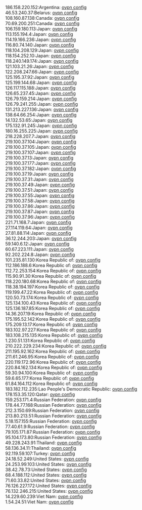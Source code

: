 186.158.220.152:Argentina: [ovpn config](vpn/186_158_220_152.ovpn)  
46.53.240.37:Belarus: [ovpn config](vpn/46_53_240_37.ovpn)  
108.160.87.138:Canada: [ovpn config](vpn/108_160_87_138.ovpn)  
70.69.200.251:Canada: [ovpn config](vpn/70_69_200_251.ovpn)  
106.159.180.113:Japan: [ovpn config](vpn/106_159_180_113.ovpn)  
113.155.194.4:Japan: [ovpn config](vpn/113_155_194_4.ovpn)  
114.19.166.236:Japan: [ovpn config](vpn/114_19_166_236.ovpn)  
116.80.74.140:Japan: [ovpn config](vpn/116_80_74_140.ovpn)  
118.104.208.129:Japan: [ovpn config](vpn/118_104_208_129.ovpn)  
118.154.252.10:Japan: [ovpn config](vpn/118_154_252_10.ovpn)  
118.240.149.174:Japan: [ovpn config](vpn/118_240_149_174.ovpn)  
121.103.21.26:Japan: [ovpn config](vpn/121_103_21_26.ovpn)  
122.208.247.66:Japan: [ovpn config](vpn/122_208_247_66.ovpn)  
125.195.37.92:Japan: [ovpn config](vpn/125_195_37_92.ovpn)  
125.199.144.68:Japan: [ovpn config](vpn/125_199_144_68.ovpn)  
126.117.115.188:Japan: [ovpn config](vpn/126_117_115_188.ovpn)  
126.65.237.45:Japan: [ovpn config](vpn/126_65_237_45.ovpn)  
126.79.159.214:Japan: [ovpn config](vpn/126_79_159_214.ovpn)  
126.79.241.255:Japan: [ovpn config](vpn/126_79_241_255.ovpn)  
131.213.227.136:Japan: [ovpn config](vpn/131_213_227_136.ovpn)  
138.64.66.254:Japan: [ovpn config](vpn/138_64_66_254.ovpn)  
14.132.53.65:Japan: [ovpn config](vpn/14_132_53_65.ovpn)  
175.132.91.245:Japan: [ovpn config](vpn/175_132_91_245.ovpn)  
180.16.255.225:Japan: [ovpn config](vpn/180_16_255_225.ovpn)  
218.228.207.7:Japan: [ovpn config](vpn/218_228_207_7.ovpn)  
219.100.37.104:Japan: [ovpn config](vpn/219_100_37_104.ovpn)  
219.100.37.105:Japan: [ovpn config](vpn/219_100_37_105.ovpn)  
219.100.37.107:Japan: [ovpn config](vpn/219_100_37_107.ovpn)  
219.100.37.13:Japan: [ovpn config](vpn/219_100_37_13.ovpn)  
219.100.37.177:Japan: [ovpn config](vpn/219_100_37_177.ovpn)  
219.100.37.182:Japan: [ovpn config](vpn/219_100_37_182.ovpn)  
219.100.37.19:Japan: [ovpn config](vpn/219_100_37_19.ovpn)  
219.100.37.31:Japan: [ovpn config](vpn/219_100_37_31.ovpn)  
219.100.37.49:Japan: [ovpn config](vpn/219_100_37_49.ovpn)  
219.100.37.51:Japan: [ovpn config](vpn/219_100_37_51.ovpn)  
219.100.37.55:Japan: [ovpn config](vpn/219_100_37_55.ovpn)  
219.100.37.58:Japan: [ovpn config](vpn/219_100_37_58.ovpn)  
219.100.37.86:Japan: [ovpn config](vpn/219_100_37_86.ovpn)  
219.100.37.87:Japan: [ovpn config](vpn/219_100_37_87.ovpn)  
219.100.37.96:Japan: [ovpn config](vpn/219_100_37_96.ovpn)  
221.71.168.7:Japan: [ovpn config](vpn/221_71_168_7.ovpn)  
27.114.119.64:Japan: [ovpn config](vpn/27_114_119_64.ovpn)  
27.81.88.114:Japan: [ovpn config](vpn/27_81_88_114.ovpn)  
36.12.244.203:Japan: [ovpn config](vpn/36_12_244_203.ovpn)  
59.140.6.12:Japan: [ovpn config](vpn/59_140_6_12.ovpn)  
60.67.223.111:Japan: [ovpn config](vpn/60_67_223_111.ovpn)  
92.202.224.8:Japan: [ovpn config](vpn/92_202_224_8.ovpn)  
101.235.81.130:Korea Republic of: [ovpn config](vpn/101_235_81_130.ovpn)  
112.186.188.6:Korea Republic of: [ovpn config](vpn/112_186_188_6.ovpn)  
112.72.253.154:Korea Republic of: [ovpn config](vpn/112_72_253_154.ovpn)  
115.90.91.30:Korea Republic of: [ovpn config](vpn/115_90_91_30.ovpn)  
118.220.180.68:Korea Republic of: [ovpn config](vpn/118_220_180_68.ovpn)  
118.38.194.197:Korea Republic of: [ovpn config](vpn/118_38_194_197.ovpn)  
119.199.47.22:Korea Republic of: [ovpn config](vpn/119_199_47_22.ovpn)  
120.50.73.174:Korea Republic of: [ovpn config](vpn/120_50_73_174.ovpn)  
125.134.100.43:Korea Republic of: [ovpn config](vpn/125_134_100_43.ovpn)  
125.136.187.85:Korea Republic of: [ovpn config](vpn/125_136_187_85.ovpn)  
14.36.207.19:Korea Republic of: [ovpn config](vpn/14_36_207_19.ovpn)  
175.195.52.142:Korea Republic of: [ovpn config](vpn/175_195_52_142.ovpn)  
175.209.13.17:Korea Republic of: [ovpn config](vpn/175_209_13_17.ovpn)  
183.102.97.227:Korea Republic of: [ovpn config](vpn/183_102_97_227.ovpn)  
183.108.215.135:Korea Republic of: [ovpn config](vpn/183_108_215_135.ovpn)  
1.230.51.131:Korea Republic of: [ovpn config](vpn/1_230_51_131.ovpn)  
210.222.229.234:Korea Republic of: [ovpn config](vpn/210_222_229_234.ovpn)  
211.195.92.162:Korea Republic of: [ovpn config](vpn/211_195_92_162.ovpn)  
211.61.246.95:Korea Republic of: [ovpn config](vpn/211_61_246_95.ovpn)  
220.119.172.96:Korea Republic of: [ovpn config](vpn/220_119_172_96.ovpn)  
220.84.162.134:Korea Republic of: [ovpn config](vpn/220_84_162_134.ovpn)  
59.30.94.100:Korea Republic of: [ovpn config](vpn/59_30_94_100.ovpn)  
59.6.65.177:Korea Republic of: [ovpn config](vpn/59_6_65_177.ovpn)  
61.84.164.112:Korea Republic of: [ovpn config](vpn/61_84_164_112.ovpn)  
183.182.112.235:Lao People's Democratic Republic: [ovpn config](vpn/183_182_112_235.ovpn)  
178.153.35.120:Qatar: [ovpn config](vpn/178_153_35_120.ovpn)  
159.253.171.4:Russian Federation: [ovpn config](vpn/159_253_171_4.ovpn)  
178.44.77.168:Russian Federation: [ovpn config](vpn/178_44_77_168.ovpn)  
212.3.150.69:Russian Federation: [ovpn config](vpn/212_3_150_69.ovpn)  
213.80.213.51:Russian Federation: [ovpn config](vpn/213_80_213_51.ovpn)  
5.18.157.155:Russian Federation: [ovpn config](vpn/5_18_157_155.ovpn)  
77.40.61.9:Russian Federation: [ovpn config](vpn/77_40_61_9.ovpn)  
79.105.171.87:Russian Federation: [ovpn config](vpn/79_105_171_87.ovpn)  
95.104.173.80:Russian Federation: [ovpn config](vpn/95_104_173_80.ovpn)  
49.228.243.91:Thailand: [ovpn config](vpn/49_228_243_91.ovpn)  
58.136.34.11:Thailand: [ovpn config](vpn/58_136_34_11.ovpn)  
92.119.59.107:Turkey: [ovpn config](vpn/92_119_59_107.ovpn)  
24.18.52.249:United States: [ovpn config](vpn/24_18_52_249.ovpn)  
24.253.99.103:United States: [ovpn config](vpn/24_253_99_103.ovpn)  
38.42.78.73:United States: [ovpn config](vpn/38_42_78_73.ovpn)  
68.4.188.112:United States: [ovpn config](vpn/68_4_188_112.ovpn)  
71.60.33.82:United States: [ovpn config](vpn/71_60_33_82.ovpn)  
76.126.227.172:United States: [ovpn config](vpn/76_126_227_172.ovpn)  
76.132.246.215:United States: [ovpn config](vpn/76_132_246_215.ovpn)  
14.229.60.239:Viet Nam: [ovpn config](vpn/14_229_60_239.ovpn)  
1.54.24.51:Viet Nam: [ovpn config](vpn/1_54_24_51.ovpn)  
